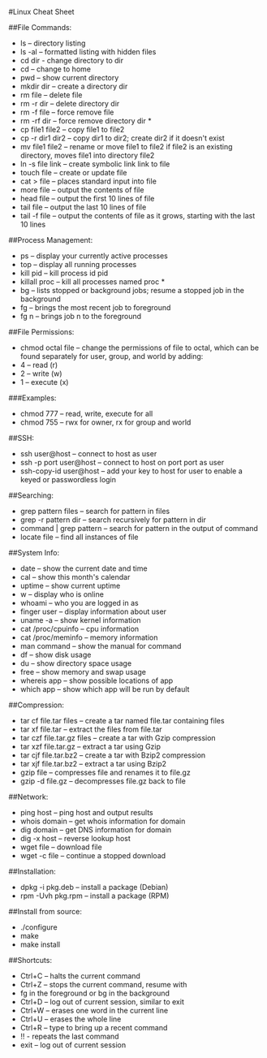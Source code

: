 #Linux Cheat Sheet

##File Commands:

- ls – directory listing
- ls -al – formatted listing with hidden files
- cd dir - change directory to dir
- cd – change to home
- pwd – show current directory
- mkdir dir – create a directory dir
- rm file – delete file
- rm -r dir – delete directory dir
- rm -f file – force remove file
- rm -rf dir – force remove directory dir *
- cp file1 file2 – copy file1 to file2
- cp -r dir1 dir2 – copy dir1 to dir2; create dir2 if it doesn't exist
- mv file1 file2 – rename or move file1 to file2 if file2 is an existing directory, moves file1 into directory file2
- ln -s file link – create symbolic link link to file
- touch file – create or update file
- cat > file – places standard input into file
- more file – output the contents of file
- head file – output the first 10 lines of file
- tail file – output the last 10 lines of file
- tail -f file – output the contents of file as it grows, starting with the last 10 lines


##Process Management:

- ps – display your currently active processes
- top – display all running processes
- kill pid – kill process id pid
- killall proc – kill all processes named proc *
- bg – lists stopped or background jobs; resume a stopped job in the background
- fg – brings the most recent job to foreground
- fg n – brings job n to the foreground


##File Permissions:

- chmod octal file – change the permissions of file to octal, which can be found separately for user, group, and world by adding:
- 4 – read (r)
- 2 – write (w)
- 1 – execute (x)


###Examples:

- chmod 777 – read, write, execute for all
- chmod 755 – rwx for owner, rx for group and world



##SSH:

- ssh user@host – connect to host as user
- ssh -p port user@host – connect to host on port port as user
- ssh-copy-id user@host – add your key to host for user to enable a keyed or passwordless login


##Searching:

- grep pattern files – search for pattern in files
- grep -r pattern dir – search recursively for pattern in dir
- command | grep pattern – search for pattern in the output of command
- locate file – find all instances of file


##System Info:

- date – show the current date and time
- cal – show this month's calendar
- uptime – show current uptime
- w – display who is online
- whoami – who you are logged in as
- finger user – display information about user
- uname -a – show kernel information
- cat /proc/cpuinfo – cpu information
- cat /proc/meminfo – memory information
- man command – show the manual for command
- df – show disk usage
- du – show directory space usage
- free – show memory and swap usage
- whereis app – show possible locations of app
- which app – show which app will be run by default


##Compression:

- tar cf file.tar files – create a tar named file.tar containing files
- tar xf file.tar – extract the files from file.tar
- tar czf file.tar.gz files – create a tar with Gzip compression
- tar xzf file.tar.gz – extract a tar using Gzip
- tar cjf file.tar.bz2 – create a tar with Bzip2 compression
- tar xjf file.tar.bz2 – extract a tar using Bzip2
- gzip file – compresses file and renames it to file.gz
- gzip -d file.gz – decompresses file.gz back to file


##Network:

- ping host – ping host and output results
- whois domain – get whois information for domain
- dig domain – get DNS information for domain
- dig -x host – reverse lookup host
- wget file – download file
- wget -c file – continue a stopped download


##Installation:

- dpkg -i pkg.deb – install a package (Debian)
- rpm -Uvh pkg.rpm – install a package (RPM)


##Install from source:

- ./configure
- make
- make install


##Shortcuts:

- Ctrl+C – halts the current command
- Ctrl+Z – stops the current command, resume with
- fg in the foreground or bg in the background
- Ctrl+D – log out of current session, similar to exit
- Ctrl+W – erases one word in the current line
- Ctrl+U – erases the whole line
- Ctrl+R – type to bring up a recent command
- !! - repeats the last command
- exit – log out of current session
